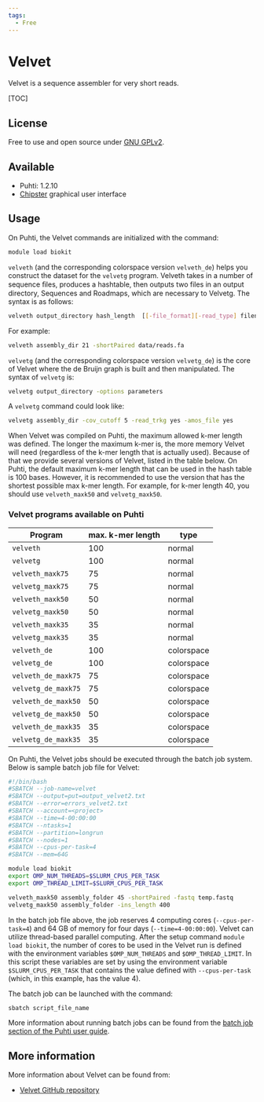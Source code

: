 ```yaml
---
tags:
  - Free
---
```


# Velvet

Velvet is a sequence assembler for very short reads.

[TOC]

## License

Free to use and open source under [GNU GPLv2](https://www.gnu.org/licenses/old-licenses/gpl-2.0.html).

## Available

- Puhti: 1.2.10
- [Chipster](https://chipster.csc.fi) graphical user interface

## Usage

On Puhti, the Velvet commands are initialized with the command:

```bash
module load biokit
```

`velveth` (and the corresponding colorspace version `velveth_de`) helps you construct the dataset for the `velvetg` program. Velveth takes in a number of sequence ﬁles, produces a hashtable, then outputs two files in an output directory, Sequences and Roadmaps, which are necessary to Velvetg. The syntax is as follows:

```bash
velveth output_directory hash_length  [[-file_format][-read_type] filename]
```

For example:

```bash
velveth assembly_dir 21 -shortPaired data/reads.fa
```

`velvetg` (and the corresponding colorspace version `velvetg_de`) is the core of Velvet where the de Bruijn graph is built and then manipulated. The syntax of `velvetg` is:

```bash
velvetg output_directory -options parameters
```

A `velvetg` command could look like:

```bash
velvetg assembly_dir -cov_cutoff 5 -read_trkg yes -amos_file yes
```
 
When Velvet was compiled on Puhti, the maximum allowed k-mer length was defined. The longer the maximum k-mer is, the more memory Velvet will need (regardless of the k-mer length that is actually used). Because of that we provide several versions of Velvet, listed in the table below. On Puhti, the default maximum k-mer length that can be used in the hash table is 100 bases. However, it is recommended to use the version that has the shortest possible max k-mer length. For example, for k-mer length 40, you should use `velveth_maxk50` and `velvetg_maxk50`.

### Velvet programs available on Puhti

| Program 	   | max. k-mer length | type |
|------------------|-------------------|------|
| `velveth` 	   | 100 	       |normal|
| `velvetg` 	   | 100 	       |normal|
| `velveth_maxk75`   | 75 	       |normal|
| `velvetg_maxk75`   | 75 	       |normal|
| `velveth_maxk50`   | 50 	       |normal|
| `velvetg_maxk50`   | 50 	       |normal|
| `velveth_maxk35`   | 35 	       |normal|
| `velvetg_maxk35`   | 35 	       |normal|
| `velveth_de` 	   | 100 	       |colorspace|
| `velvetg_de` 	   | 100 	       |colorspace|
| `velveth_de_maxk75`| 75 	       |colorspace|
| `velvetg_de_maxk75`| 75 	       |colorspace|
| `velveth_de_maxk50`| 50 	       |colorspace|
| `velvetg_de_maxk50`| 50 	       |colorspace|
| `velveth_de_maxk35`| 35 	       |colorspace|
| `velvetg_de_maxk35`| 35 	       |colorspace|

On Puhti, the Velvet jobs should be executed through the batch job system. Below is sample batch job file for Velvet:

```bash
#!/bin/bash
#SBATCH --job-name=velvet
#SBATCH --output=put=output_velvet2.txt
#SBATCH --error=errors_velvet2.txt
#SBATCH --account=<project>
#SBATCH --time=4-00:00:00
#SBATCH --ntasks=1
#SBATCH --partition=longrun
#SBATCH --nodes=1
#SBATCH --cpus-per-task=4
#SBATCH --mem=64G

module load biokit
export OMP_NUM_THREADS=$SLURM_CPUS_PER_TASK
export OMP_THREAD_LIMIT=$SLURM_CPUS_PER_TASK

velveth_maxk50 assembly_folder 45 -shortPaired -fastq temp.fastq
velvetg_maxk50 assembly_folder -ins_length 400
```

In the batch job file above, the job reserves 4 computing cores (`--cpus-per-task=4`) and 64 GB of memory for four days (`--time=4-00:00:00`). Velvet can utilize thread-based parallel computing. After the setup command `module load biokit`, the number of cores to be used in the Velvet run is defined with the environment variables `$OMP_NUM_THREADS` and `$OMP_THREAD_LIMIT`. In this script these variables are set by using the environment variable `$SLURM_CPUS_PER_TASK` that contains the value defined with `--cpus-per-task` (which, in this example, has the value 4).

The batch job can be launched with the command:

```bash
sbatch script_file_name
```

More information about running batch jobs can be found from the [batch job section of the Puhti user guide](../computing/running/getting-started.md).

## More information

More information about Velvet can be found from:

* [Velvet GitHub repository](https://github.com/dzerbino/velvet/)

